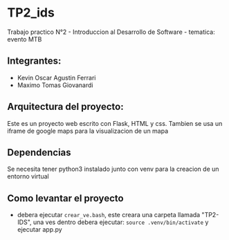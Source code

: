 # TP2_ids
Trabajo  practico N°2 - Introduccion al Desarrollo de Software - tematica: evento MTB

## Integrantes:
- Kevin Oscar Agustin Ferrari
- Maximo Tomas Giovanardi

## Arquitectura del proyecto:
Este es un proyecto web escrito con Flask, HTML y css. Tambien se usa un iframe de google maps para la visualizacion de un mapa 

## Dependencias
Se necesita tener python3 instalado junto con venv para la creacion de un entorno virtual

## Como levantar el proyecto
- debera ejecutar `crear_ve.bash`, este creara una carpeta llamada "TP2-IDS", una ves dentro debera ejecutar: `source .venv/bin/activate` y ejecutar app.py
